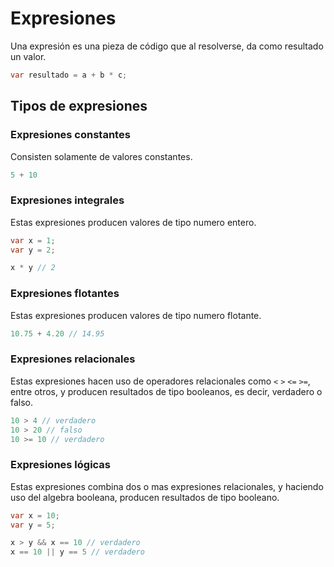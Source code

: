 # Expresiones

Una expresión es una pieza de código que al resolverse, da como resultado un valor.

```csharp
var resultado = a + b * c;
```

## Tipos de expresiones

### Expresiones constantes

Consisten solamente de valores constantes.

```csharp
5 + 10
```

### Expresiones integrales

Estas expresiones producen valores de tipo numero entero.

```csharp
var x = 1;
var y = 2;

x * y // 2
```

### Expresiones flotantes

Estas expresiones producen valores de tipo numero flotante.

```csharp
10.75 + 4.20 // 14.95
```

### Expresiones relacionales

Estas expresiones hacen uso de operadores relacionales como `<` `>` `<=` `>=`, entre otros, y producen resultados de tipo booleanos, es decir, verdadero o falso.

```csharp
10 > 4 // verdadero
10 > 20 // falso
10 >= 10 // verdadero
```

### Expresiones lógicas

Estas expresiones combina dos o mas expresiones relacionales, y haciendo uso del algebra booleana, producen resultados de tipo booleano.

```csharp
var x = 10;
var y = 5;

x > y && x == 10 // verdadero
x == 10 || y == 5 // verdadero
```